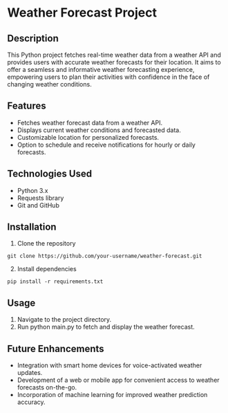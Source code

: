 # Weather Forecast Project

## Description
This Python project fetches real-time weather data from a weather API and provides users with accurate weather forecasts for their location. It aims to offer a seamless and informative weather forecasting experience, empowering users to plan their activities with confidence in the face of changing weather conditions.

## Features
- Fetches weather forecast data from a weather API.
- Displays current weather conditions and forecasted data.
- Customizable location for personalized forecasts.
- Option to schedule and receive notifications for hourly or daily forecasts.

## Technologies Used
- Python 3.x
- Requests library
- Git and GitHub

## Installation
1. Clone the repository
```
git clone https://github.com/your-username/weather-forecast.git
```
2. Install dependencies
```
pip install -r requirements.txt
```

## Usage
1. Navigate to the project directory.
2. Run python main.py to fetch and display the weather forecast.

## Future Enhancements
- Integration with smart home devices for voice-activated weather updates.
- Development of a web or mobile app for convenient access to weather forecasts on-the-go.
- Incorporation of machine learning for improved weather prediction accuracy.
